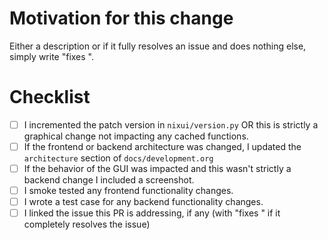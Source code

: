 # Motivation for this change

Either a description or if it fully resolves an issue and does nothing else, simply write "fixes <issue link>".

# Checklist
- [ ] I incremented the patch version in `nixui/version.py` OR this is strictly a graphical change not impacting any cached functions.
- [ ] If the frontend or backend architecture was changed, I updated the `architecture` section of `docs/development.org`
- [ ] If the behavior of the GUI was impacted and this wasn't strictly a backend change I included a screenshot.
- [ ] I smoke tested any frontend functionality changes.
- [ ] I wrote a test case for any backend functionality changes.
- [ ] I linked the issue this PR is addressing, if any (with "fixes <issue link>" if it completely resolves the issue)
